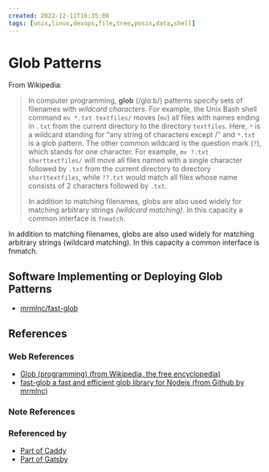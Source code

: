 ```yaml
---
created: 2022-12-11T16:35:00
tags: [unix,linux,devops,file,tree,posix,data,shell]
---
```

# Glob Patterns

From Wikipedia:

> In computer programming, **glob** (/ɡlɑːb/) patterns specify
> sets of filenames with *wildcard characters*.
> For example,
> the Unix Bash shell command
> `mv *.txt textfiles/` moves (`mv`) all files with names ending in `.txt` from
> the current directory to the directory `textfiles`.
> Here,
> `*` is a wildcard standing for "any string of characters except /" and
> `*.txt` is a glob pattern.
> The other common wildcard is the question mark (`?`),
> which stands for one character.
> For example,
> `mv ?.txt shorttextfiles/` will move all files named with
> a single character followed by `.txt` from
> the current directory to directory `shorttextfiles`,
> while `??.txt` would match all files whose name consists of
> 2 characters followed by `.txt`.
>
> In addition to matching filenames,
> globs are also used widely for matching arbitrary strings *(wildcard matching)*.
> In this capacity a common interface is `fnmatch`.

In addition to matching filenames,
globs are also used widely for matching arbitrary strings (wildcard matching).
In this capacity a common interface is fnmatch.

## Software Implementing or Deploying Glob Patterns

* [mrmlnc/fast-glob][mrmlnc/fast-glob-gh]

## References

### Web References

* [Glob (programming) (from Wikipedia, the free encyclopedia)][glob-wiki]
* [fast-glob a fast and efficient glob library for Nodejs (from Github by mrmlnc)][mrmlnc/fast-glob-gh]

<!-- Hidden References -->
[glob-wiki]: https://en.wikipedia.org/wiki/Glob_(programming) "Glob (programming) (from Wikipedia, the free encyclopedia)"
[mrmlnc/fast-glob-gh]: https://github.com/mrmlnc/fast-glob "fast-glob a fast and efficient glob library for Nodejs (from Github by mrmlnc)"

### Note References

<!-- Hidden References -->

### Referenced by

* [Part of Caddy][caddy-zk]
* [Part of Gatsby][gatsby-zk]

<!-- Hidden References -->
[caddy-zk]: ./caddy.md "Part of Caddy"
[gatsby-zk]: ./gatsby.md "Part of Gatsby"
